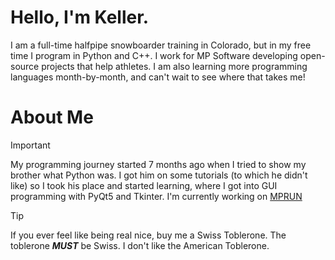 # Hello, I'm Keller.
I am a full-time halfpipe snowboarder training in Colorado, but in my free time I program in Python and C++. I work for MP Software developing open-source projects that help athletes. I am also learning more programming languages month-by-month, and can't wait to see where that takes me!

# About Me
> [!IMPORTANT]
> My programming journey started 7 months ago when I tried to show my brother what Python was. I got him on some tutorials (to which he didn't like) so I took his place and started learning, where I got into GUI programming with PyQt5 and Tkinter.
> I'm currently working on [MPRUN](https://github.com/ktechhydle/mprun_repo)

> [!TIP]
> If you ever feel like being real nice, buy me a Swiss Toblerone. The toblerone ***MUST*** be Swiss. I don't like the American Toblerone.
